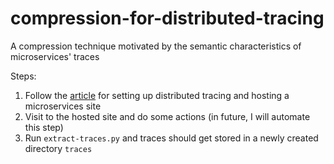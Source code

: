 # compression-for-distributed-tracing
A compression technique motivated by the semantic characteristics of microservices' traces

Steps:
1) Follow the [article](https://medium.com/opentracing/take-opentracing-for-a-hotrod-ride-f6e3141f7941) for setting up distributed tracing and hosting a microservices site
2) Visit to the hosted site and do some actions (in future, I will automate this step)
3) Run `extract-traces.py` and traces should get stored in a newly created directory `traces`